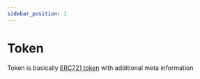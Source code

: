 ```yaml
---
sidebar_position: 1
---
```


# Token 

Token is basically [ERC721 token](/admin/hierarchy/ERC721/token) with additional meta information


